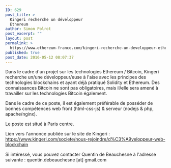 ```yaml
---
ID: 629
post_title: >
  Kingeri recherche un développeur
  Ethereum
author: Simon Polrot
post_excerpt: ""
layout: post
permalink: >
  https://www.ethereum-france.com/kingeri-recherche-un-developpeur-ethereum/
published: true
post_date: 2016-05-12 08:07:37
---
```

Dans le cadre d'un projet sur les technologies Ethereum / Bitcoin, Kingeri recherche un/une développeur/euse à l'aise avec les principes des technologies blockchains et ayant déjà pratiqué Solidity et Ethereum. Des connaissances Bitcoin ne sont pas obligatoires, mais il/elle sera amené à travailler sur les technologies Bitcoin également.

Dans le cadre de ce poste, il est également préférable de posséder de bonnes compétences web front (html-css-js) &amp; serveur (nodejs &amp; php, apache/nginx).

Le poste est situé à Paris centre.
<p style="text-align: left;">Lien vers l'annonce publiée sur le site de Kingeri : <a href="https://www.kingeri.com/societe/nous-rejoindre/d%C3%A9veloppeur-web-blockchain">https://www.kingeri.com/societe/nous-rejoindre/d%C3%A9veloppeur-web-blockchain</a></p>
Si intéressé, vous pouvez contacter Quentin de Beauchesne à l'adresse suivante : quentin.debeauchesne [at] gmail.com